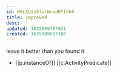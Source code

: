 ```yaml
---
id: W8LXUivS3vlWnad0Yf5h6
title: improved
desc: ''
updated: 1635889707931
created: 1635889667380
---
```



leave it better than you found it

- [[p.instanceOf]] [[c.ActivityPredicate]]
